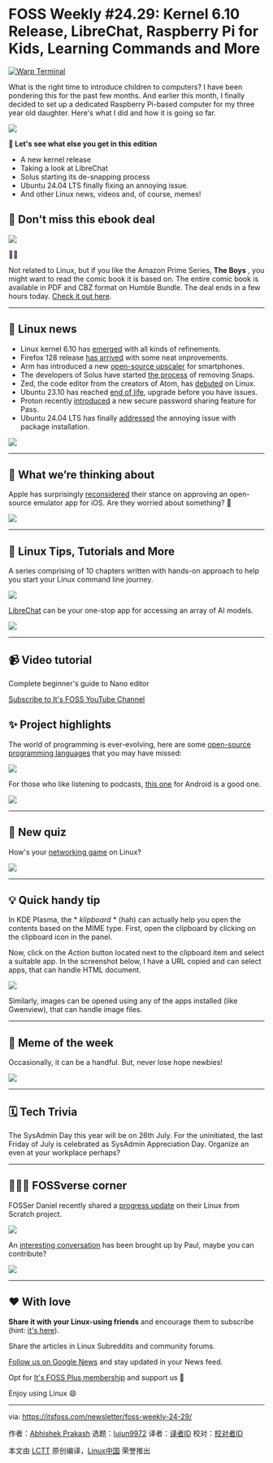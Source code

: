 [#]: subject: "FOSS Weekly #24.29: Kernel 6.10 Release, LibreChat, Raspberry Pi for Kids, Learning Commands and More"
[#]: via: "https://itsfoss.com/newsletter/foss-weekly-24-29/"
[#]: author: "Abhishek Prakash https://itsfoss.com/author/abhishek/"
[#]: collector: "lujun9972/lctt-scripts-1705972010"
[#]: translator: " "
[#]: reviewer: " "
[#]: publisher: " "
[#]: url: " "

FOSS Weekly #24.29: Kernel 6.10 Release, LibreChat, Raspberry Pi for Kids, Learning Commands and More
======

[![Warp Terminal][1]][2]

What is the right time to introduce children to computers? I have been pondering this for the past few months. And earlier this month, I finally decided to set up a dedicated Raspberry Pi-based computer for my three year old daughter. Here's what I did and how it is going so far.

![][3]

**💬 Let's see what else you get in this edition**

  * A new kernel release
  * Taking a look at LibreChat
  * Solus starting its de-snapping process
  * Ubuntu 24.04 LTS finally fixing an annoying issue.
  * And other Linux news, videos and, of course, memes!



## 🛒 Don't miss this ebook deal

![][4]

🦸‍♂️

Not related to Linux, but if you like the Amazon Prime Series, ****The Boys**** , you might want to read the comic book it is based on. The entire comic book is available in PDF and CBZ format on Humble Bundle. The deal ends in a few hours today. [Check it out here][5].

* * *

## 📰 Linux news

  * Linux kernel 6.10 has [emerged][6] with all kinds of refinements.
  * Firefox 128 release [has arrived][7] with some neat improvements.
  * Arm has introduced a new [open-source upscaler][8] for smartphones.
  * The developers of Solus have started [the process][9] of removing Snaps.
  * Zed, the code editor from the creators of Atom, has [debuted][10] on Linux.
  * Ubuntu 23.10 has reached [end of life][11], upgrade before you have issues.
  * Proton recently [introduced][12] a new secure password sharing feature for Pass.
  * Ubuntu 24.04 LTS has finally [addressed][13] the annoying issue with package installation.



![][14]

* * *

## 🧠 What we’re thinking about

Apple has surprisingly [reconsidered][15] their stance on approving an open-source emulator app for iOS. Are they worried about something? 🤔

![][14]

* * *

## 🧮 Linux Tips, Tutorials and More

A series comprising of 10 chapters written with hands-on approach to help you start your Linux command line journey.

![][3]

[LibreChat][16] can be your one-stop app for accessing an array of AI models.

![][3]

* * *

## 📹 Video tutorial

Complete beginner's guide to Nano editor

[Subscribe to It's FOSS YouTube Channel][17]

## ✨ Project highlights

The world of programming is ever-evolving, here are some [open-source programming languages][18] that you may have missed:

![][14]

For those who like listening to podcasts, [this one][19] for Android is a good one.

![][14]

* * *

## 🧩 New quiz

How's your [networking game][20] on Linux?

![][3]

* * *

## 💡 Quick handy tip

In KDE Plasma, the * _klipboard_ * (hah) can actually help you open the contents based on the MIME type. First, open the clipboard by clicking on the clipboard icon in the panel.

Now, click on the _Action_ button located next to the clipboard item and select a suitable app. In the screenshot below, I have a URL copied and can select apps, that can handle HTML document.

![][21]

Similarly, images can be opened using any of the apps installed (like Gwenview), that can handle image files.

* * *

## 🤣 Meme of the week

Occasionally, it can be a handful. But, never lose hope newbies!

![][22]

* * *

## 🗓️ Tech Trivia

The SysAdmin Day this year will be on 26th July. For the uninitiated, the last Friday of July is celebrated as SysAdmin Appreciation Day. Organize an even at your workplace perhaps?

* * *

## 🧑‍🤝‍🧑 FOSSverse corner

FOSSer Daniel recently shared a [progress update][23] on their Linux from Scratch project.

![][24]

An [interesting conversation][25] has been brought up by Paul, maybe you can contribute?

![][24]

* * *

## ❤️ With love

**Share it with your Linux-using friends** and encourage them to subscribe (hint: [it's here][26]).

Share the articles in Linux Subreddits and community forums.

[Follow us on Google News][27] and stay updated in your News feed.

Opt for [It's FOSS Plus membership][28] and support us 🙏

Enjoy using Linux 😄

--------------------------------------------------------------------------------

via: https://itsfoss.com/newsletter/foss-weekly-24-29/

作者：[Abhishek Prakash][a]
选题：[lujun9972][b]
译者：[译者ID](https://github.com/译者ID)
校对：[校对者ID](https://github.com/校对者ID)

本文由 [LCTT](https://github.com/LCTT/TranslateProject) 原创编译，[Linux中国](https://linux.cn/) 荣誉推出

[a]: https://itsfoss.com/author/abhishek/
[b]: https://github.com/lujun9972
[1]: https://itsfoss.com/assets/images/warp-terminal.webp
[2]: https://www.warp.dev?utm_source=its_foss&utm_medium=display&utm_campaign=linux_launch
[3]: https://itsfoss.com/content/images/size/w256h256/2022/12/android-chrome-192x192.png
[4]: https://cdn.humblebundle.com/static/hashed/03df0490a53d595fd930f9fff52038366d60a05d.png
[5]: https://www.humblebundle.com/books/boys-are-back-this-is-gonna-hurt-books?partner=itsfoss
[6]: https://news.itsfoss.com/linux-kernel-6-10-release/
[7]: https://news.itsfoss.com/firefox-128-release/
[8]: https://news.itsfoss.com/arm-open-source-asr-upscaling/
[9]: https://news.itsfoss.com/solus-linux-drop-snap/
[10]: https://news.itsfoss.com/zed-linux/
[11]: https://news.itsfoss.com/ubuntu-23-10-eol/
[12]: https://news.itsfoss.com/proton-pass-secure-links/
[13]: https://news.itsfoss.com/ubuntu-24-04-deb-install/
[14]: https://news.itsfoss.com/content/images/size/w256h256/2022/08/android-chrome-192x192.png
[15]: https://news.itsfoss.com/apple-approves-utm-se/
[16]: https://itsfoss.com/librechat-linux/
[17]: https://www.youtube.com/@itsfoss
[18]: https://news.itsfoss.com/new-open-source-programming-languages/
[19]: https://news.itsfoss.com/antennapod/
[20]: https://itsfoss.com/quiz/the-networking-command-crossword/
[21]: https://itsfoss.com/content/images/2024/07/open-clipboard-items-directly-in-kde-plasma.png
[22]: https://itsfoss.com/content/images/2024/07/meme2.png
[23]: https://itsfoss.community/t/progress-update-on-my-linux-from-scratch-project/12296
[24]: https://itsfoss.community/uploads/default/optimized/1X/f274f9749e3fd8b4d6fbae1cf90c5c186d2f699c_2_180x180.png
[25]: https://itsfoss.community/t/what-job-for-many-this-is-historical-for-other-perhaps-its-tomorrow/12294
[26]: https://itsfoss.com/newsletter/
[27]: https://news.google.com/publications/CAAiENHoh-T8yP9Q8Qywor2dwGkqFAgKIhDR6Ifk_Mj_UPEMsKK9ncBp
[28]: https://itsfoss.com/membership
